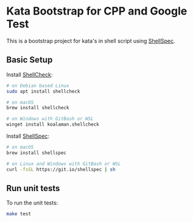 # Kata Bootstrap for CPP and Google Test

This is a bootstrap project for kata's in shell script using [ShellSpec](https://github.com/shellspec/shellspec).

## Basic Setup

Install [ShellCheck](https://github.com/koalaman/shellcheck):

```bash
# on Debian based Linux
sudo apt install shellcheck

# on macOS
brew install shellcheck

# on Windows with GitBash or WSL
winget install koalaman.shellcheck
```

Install [ShellSpec](https://github.com/shellspec/shellspec):

```bash
# on macOS
brew install shellspec

# on Linux and Windows with GitBash or WSL
curl -fsSL https://git.io/shellspec | sh
```

## Run unit tests

To run the unit tests:

```bash
make test
```
